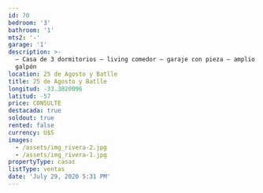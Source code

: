 ```yaml
---
id: 70
bedroom: '3'
bathroom: '1'
mts2: '-'
garage: '1'
description: >-
  – Casa de 3 dormitorios – living comedor – garaje con pieza – amplio fondo con
  galpón
location: 25 de Agosto y Batlle
title: 25 de Agosto y Batlle
longitud: -33.3820096
latitud: -57
price: CONSULTE
destacada: true
soldout: true
rented: false
currency: U$S
images:
  - /assets/img_rivera-2.jpg
  - /assets/img_rivera-1.jpg
propertyType: casas
listType: ventas
date: 'July 29, 2020 5:31 PM'
---
```


